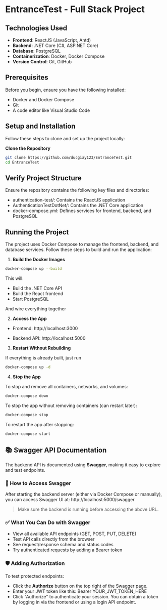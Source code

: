 # EntranceTest - Full Stack Project

## Technologies Used

- **Frontend**: ReactJS (JavaScript, Antd)
- **Backend**: .NET Core (C#, ASP.NET Core)
- **Database**: PostgreSQL
- **Containerization**: Docker, Docker Compose
- **Version Control**: Git, GitHub

## Prerequisites

Before you begin, ensure you have the following installed:

- Docker and Docker Compose
- Git
- A code editor like Visual Studio Code

## Setup and Installation

Follow these steps to clone and set up the project locally:

**Clone the Repository**

```bash
git clone https://github.com/ducgiay123/EntranceTest.git
cd EntranceTest
```

## Verify Project Structure

Ensure the repository contains the following key files and directories:

- authentication-test/: Contains the ReactJS application
- AuthenticationTestDotNet/: Contains the .NET Core application
- docker-compose.yml: Defines services for frontend, backend, and PostgreSQL

## Running the Project

The project uses Docker Compose to manage the frontend, backend, and database services. Follow these steps to build and run the application:

1. **Build the Docker Images**

```bash
docker-compose up --build
```

This will:

- Build the .NET Core API
- Build the React frontend
- Start PostgreSQL

And wire everything together

2. **Access the App**

- Frontend: http://localhost:3000

- Backend API: http://localhost:5000

3. **Restart Without Rebuilding**

If everything is already built, just run

```bash
docker-compose up -d
```

4. **Stop the App**

To stop and remove all containers, networks, and volumes:

```bash
docker-compose down
```

To stop the app without removing containers (can restart later):

```bash
docker-compose stop
```

To restart the app after stopping:

```bash
docker-compose start

```

## 📚 Swagger API Documentation

The backend API is documented using **Swagger**, making it easy to explore and test endpoints.

### 🔧 How to Access Swagger

After starting the backend server (either via Docker Compose or manually), you can access Swagger UI at:
http://localhost:5000/swagger

> Make sure the backend is running before accessing the above URL.

### ✅ What You Can Do with Swagger

- View all available API endpoints (GET, POST, PUT, DELETE)
- Test API calls directly from the browser
- See request/response schema and status codes
- Try authenticated requests by adding a Bearer token

### 🛡 Adding Authorization

To test protected endpoints:

- Click the **Authorize** button on the top right of the Swagger page.
- Enter your JWT token like this: Bearer YOUR_JWT_TOKEN_HERE
- Click "Authorize" to authenticate your session.
  You can obtain a token by logging in via the frontend or using a login API endpoint.
